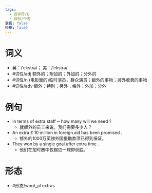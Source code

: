 ```yaml
---
tags:
  - 首字母/E
  - 级别/中考
掌握: false
模糊: false
---
```

# 词义
- 英：/ˈekstrə/； 美：/ˈekstrə/
- #词性/adj  额外的；附加的；外加的；分外的
- #词性/n  (电影里的)临时演员，群众演员；额外的事物；另外收费的事物
- #词性/adv  额外；特别；另外；格外；外加；分外
# 例句
- In terms of extra staff ─ how many will we need ?
	- 就额外的员工来说，我们需要多少人？
- An extra £ 10 million in foreign aid has been promised .
	- 额外的1000万英镑外国援助款项已得到保证。
- They won by a single goal after extra time .
	- 他们在加时赛中仅踢进一球即获胜。
# 形态
- #形态/word_pl extras
